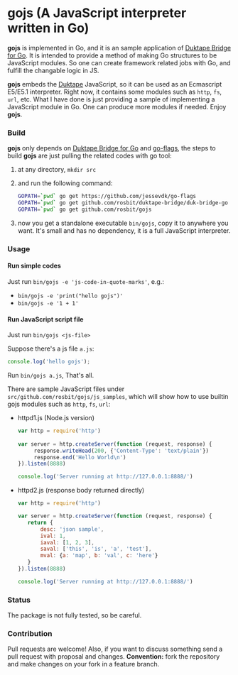 # gojs (A JavaScript interpreter written in Go)

**gojs** is implemented in Go, and it is an sample application of
[Duktape Bridge for Go](https://github.com/rosbit/duktape-bridge). It is intended to
provide a method of making Go structures to be JavaScript modules. So one can create
framework related jobs with Go, and fulfill the changable logic in JS.

**gojs** embeds the [Duktape](https://duktape.org) JavaScript, so it
can be used as an Ecmascript E5/E5.1 interpreter. Right now, it contains some modules
such as `http`, `fs`, `url`, etc. What I have done is just providing a sample of
implementing a JavaScript module in Go. One can produce more modules if needed.
Enjoy **gojs**.

### Build

**gojs** only depends on [Duktape Bridge for Go](https://github.com/rosbit/duktape-bridge)
and [go-flags](https://github.com/jessevdk/go-flags),
the steps to build **gojs** are just pulling the related codes with go tool:

   1. at any directory, `mkdir src`
   2. and run the following command:

       ```bash
       GOPATH=`pwd` go get https://github.com/jessevdk/go-flags
       GOPATH=`pwd` go get github.com/rosbit/duktape-bridge/duk-bridge-go
       GOPATH=`pwd` go get github.com/rosbit/gojs
       ```

   3. now you get a standalone executable `bin/gojs`, copy it to anywhere you want. It's small
      and has no dependency, it is a full JavaScript interpreter.

### Usage

#### Run simple codes

Just run `bin/gojs -e 'js-code-in-quote-marks'`, e.g.:

  - `bin/gojs -e 'print("hello gojs")'`
  - `bin/gojs -e '1 + 1'`

#### Run JavaScript script file

Just run `bin/gojs <js-file>`

Suppose there's a js file `a.js`:

   ```js
   console.log('hello gojs');
   ```

Run `bin/gojs a.js`, That's all.

There are sample JavaScript files under `src/github.com/rosbit/gojs/js_samples`, which will show how
to use builtin gojs modules such as `http`, `fs`, `url`:

   - httpd1.js (Node.js version)

     ```js
     var http = require('http')
       
     var server = http.createServer(function (request, response) {
          response.writeHead(200, {'Content-Type': 'text/plain'})
          response.end('Hello World\n')
     }).listen(8888)

     console.log('Server running at http://127.0.0.1:8888/')
     ```
   - httpd2.js (response body returned directly)

     ```js
     var http = require('http')
     
     var server = http.createServer(function (request, response) {
        return {
            desc: 'json sample',
            ival: 1,
            iaval: [1, 2, 3],
            saval: ['this', 'is', 'a', 'test'],
            mval: {a: 'map', b: 'val', c: 'here'}
        }
     }).listen(8888)

     console.log('Server running at http://127.0.0.1:8888/')
     ```

### Status

The package is not fully tested, so be careful.

### Contribution

Pull requests are welcome! Also, if you want to discuss something send a pull request with proposal and changes.
__Convention:__ fork the repository and make changes on your fork in a feature branch.
